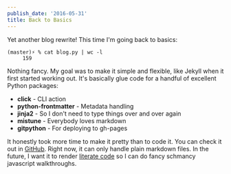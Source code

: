 ```yaml
---
publish_date: '2016-05-31'
title: Back to Basics
---
```


Yet another blog rewrite! This time I'm going back to basics:

```
(master)⚡ % cat blog.py | wc -l
     159
```

Nothing fancy. My goal was to make it simple and flexible, like Jekyll when it first started working out. It's basically glue code for a handful of excellent Python packages:

- __click__ - CLI action
- __python-frontmatter__ -  Metadata handling
- __jinja2__ - So I don't need to type things over and over again
- __mistune__ - Everybody loves markdown
- __gitpython__ - For deploying to gh-pages

It honestly took more time to make it pretty than to code it. You can check it out in [GitHub](https://github.com/marksteve/blog). Right now, it can only handle plain markdown files. In the future, I want it to render [literate code](https://en.wikipedia.org/wiki/Literate_programming) so I can do fancy schmancy javascript walkthroughs.